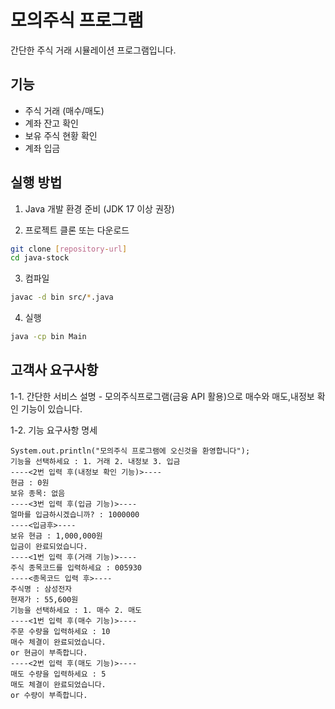 # 모의주식 프로그램

간단한 주식 거래 시뮬레이션 프로그램입니다.

## 기능

- 주식 거래 (매수/매도)
- 계좌 잔고 확인
- 보유 주식 현황 확인
- 계좌 입금

## 실행 방법

1. Java 개발 환경 준비 (JDK 17 이상 권장)

2. 프로젝트 클론 또는 다운로드

```bash
git clone [repository-url]
cd java-stock
```

3. 컴파일

```bash
javac -d bin src/*.java
```

4. 실행

```bash
java -cp bin Main
```

## 고객사 요구사항

1-1. 간단한 서비스 설명 - 모의주식프로그램(금융 API 활용)으로 매수와 매도,내정보 확인 기능이 있습니다.

1-2. 기능 요구사항 명세

```text
System.out.println("모의주식 프로그램에 오신것을 환영합니다");
기능을 선택하세요 : 1. 거래 2. 내정보 3. 입금
----<2번 입력 후(내정보 확인 기능)>----
현금 : 0원
보유 종목: 없음
----<3번 입력 후(입금 기능)>----
얼마를 입금하시겠습니까? : 1000000
----<입금후>----
보유 현금 : 1,000,000원
입금이 완료되었습니다.
----<1번 입력 후(거래 기능)>----
주식 종목코드를 입력하세요 : 005930
----<종목코드 입력 후>----
주식명 : 삼성전자
현재가 : 55,600원
기능을 선택하세요 : 1. 매수 2. 매도
----<1번 입력 후(매수 기능)>----
주문 수량을 입력하세요 : 10
매수 체결이 완료되었습니다.
or 현금이 부족합니다.
----<2번 입력 후(매도 기능)>----
매도 수량을 입력하세요 : 5
매도 체결이 완료되었습니다.
or 수량이 부족합니다.
```